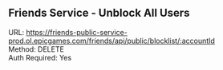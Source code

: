 ## Friends Service - Unblock **All** Users

URL: https://friends-public-service-prod.ol.epicgames.com/friends/api/public/blocklist/:accountId \
Method: DELETE \
Auth Required: Yes
